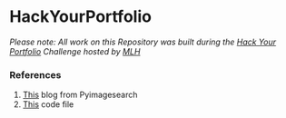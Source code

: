 # HackYourPortfolio

_Please note: All work on this Repository was built during the [Hack Your Portfolio](https://organize.mlh.io/participants/events/6291-hack-your-portfolio) Challenge hosted by [MLH](https://mlh.io/)_


### References
1. [This](https://www.pyimagesearch.com/2018/06/11/how-to-build-a-custom-face-recognition-dataset/) blog from Pyimagesearch
2. [This](https://github.com/abhiwalia15/Face-Classification-into-Blood-No-Blood/blob/master/app.py) code file
